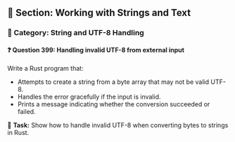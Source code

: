 ## 📘 Section: Working with Strings and Text
### 🔹 Category: String and UTF-8 Handling
#### ❓ Question 399: Handling invalid UTF-8 from external input

Write a Rust program that:

- Attempts to create a string from a byte array that may not be valid UTF-8.
- Handles the error gracefully if the input is invalid.
- Prints a message indicating whether the conversion succeeded or failed.

🔧 **Task:** Show how to handle invalid UTF-8 when converting bytes to strings in Rust.
